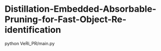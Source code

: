# Distillation-Embedded-Absorbable-Pruning-for-Fast-Object-Re-identification

python VeRi_PR/main.py
